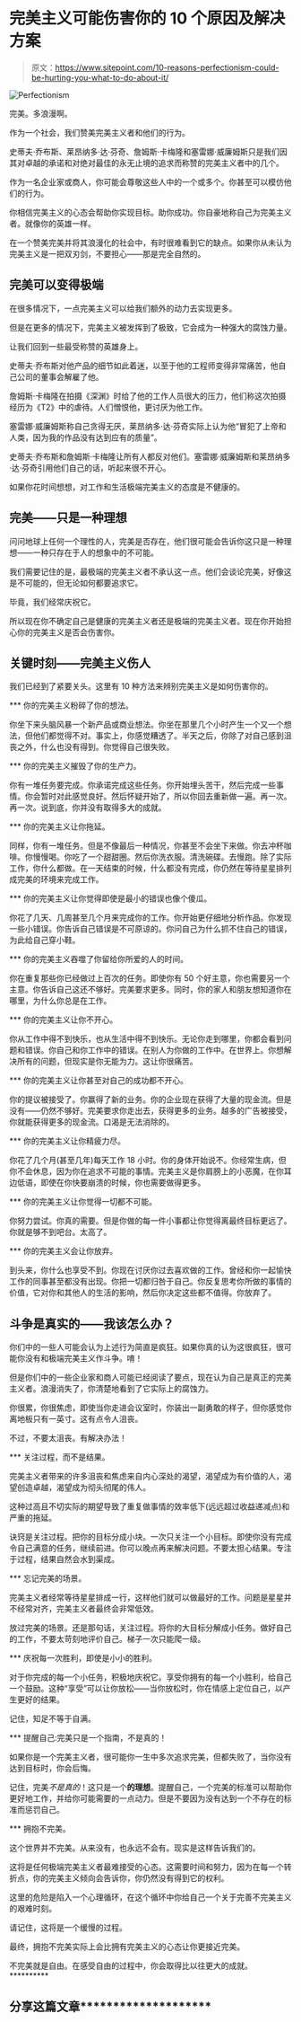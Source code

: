 # 完美主义可能伤害你的 10 个原因及解决方案

> 原文：<https://www.sitepoint.com/10-reasons-perfectionism-could-be-hurting-you-what-to-do-about-it/>

![Perfectionism](img/1ca465766db4341c1691570574bbf827.png)

完美。多浪漫啊。

作为一个社会，我们赞美完美主义者和他们的行为。

史蒂夫·乔布斯、莱昂纳多·达·芬奇、詹姆斯·卡梅隆和塞雷娜·威廉姆斯只是我们因其对卓越的承诺和对绝对最佳的永无止境的追求而称赞的完美主义者中的几个。

作为一名企业家或商人，你可能会尊敬这些人中的一个或多个。你甚至可以模仿他们的行为。

你相信完美主义的心态会帮助你实现目标。助你成功。你自豪地称自己为完美主义者。就像你的英雄一样。

在一个赞美完美并将其浪漫化的社会中，有时很难看到它的缺点。如果你从未认为完美主义是一把双刃剑，不要担心——那是完全自然的。

## 完美可以变得极端

在很多情况下，一点完美主义可以给我们额外的动力去实现更多。

但是在更多的情况下，完美主义被发挥到了极致，它会成为一种强大的腐蚀力量。

让我们回到一些最受称赞的英雄身上。

史蒂夫·乔布斯对他产品的细节如此着迷，以至于他的工程师变得非常痛苦，他自己公司的董事会解雇了他。

詹姆斯·卡梅隆在拍摄《深渊》时给了他的工作人员很大的压力，他们称这次拍摄经历为《T2》中的虐待。人们憎恨他，更讨厌为他工作。

塞雷娜·威廉姆斯称自己贪得无厌，莱昂纳多·达·芬奇实际上认为他“冒犯了上帝和人类，因为我的作品没有达到应有的质量”。

史蒂夫·乔布斯和詹姆斯·卡梅隆让所有人都反对他们。塞雷娜·威廉姆斯和莱昂纳多·达·芬奇引用他们自己的话，听起来很不开心。

如果你花时间想想，对工作和生活极端完美主义的态度是不健康的。

## 完美——只是一种理想

问问地球上任何一个理性的人，完美是否存在，他们很可能会告诉你这只是一种理想——一种只存在于人的想象中的不可能。

我们需要记住的是，最极端的完美主义者不承认这一点。他们会谈论完美，好像这是不可能的，但无论如何都要追求它。

毕竟，我们经常庆祝它。

所以现在你不确定自己是健康的完美主义者还是极端的完美主义者。现在你开始担心你的完美主义是否会伤害你。

## 关键时刻——完美主义伤人

我们已经到了紧要关头。这里有 10 种方法来辨别完美主义是如何伤害你的。

***   你的完美主义粉碎了你的想法。

你坐下来头脑风暴一个新产品或商业想法。你坐在那里几个小时产生一个又一个想法，但他们都觉得不对。事实上，你感觉糟透了。半天之后，你除了对自己感到沮丧之外，什么也没有得到。你觉得自己很失败。

***   你的完美主义摧毁了你的生产力。

你有一堆任务要完成。你承诺完成这些任务。你开始埋头苦干，然后完成一些事情。你会暂时对此感觉良好。然后怀疑开始了，所以你回去重新做一遍。再一次。再一次。说到底，你并没有取得多大的成就。

***   你的完美主义让你拖延。

同样，你有一堆任务。但是不像最后一种情况，你甚至不会坐下来做。你去冲杯咖啡。你慢慢喝。你吃了一个甜甜圈。然后你洗衣服。清洗碗碟。去慢跑。除了实际工作，你什么都做。在一天结束的时候，什么都没有完成，你仍然在等待星星排列成完美的环境来完成工作。

***   你的完美主义让你觉得即使是最小的错误也像个傻瓜。

你花了几天、几周甚至几个月来完成你的工作。你开始更仔细地分析作品。你发现一些小错误。你告诉自己错误是不可原谅的。你问自己为什么抓不住自己的错误，为此给自己穿小鞋。

***   你的完美主义吞噬了你留给你所爱的人的时间。

你在重复那些你已经做过上百次的任务。即使你有 50 个好主意，你也需要另一个主意。你告诉自己这还不够好。完美要求更多。同时，你的家人和朋友想知道你在哪里，为什么你总是在工作。

***   你的完美主义让你不开心。

你从工作中得不到快乐，也从生活中得不到快乐。无论你走到哪里，你都会看到问题和错误。你自己和你工作中的错误。在别人为你做的工作中。在世界上。你想解决所有的问题，但现实是你无能为力。这让你很痛苦。

***   你的完美主义让你甚至对自己的成功都不开心。

你的提议被接受了。你赢得了新的业务。你的企业现在获得了大量的现金流。但是没有——仍然不够好。完美要求你走出去，获得更多的业务。越多的广告被接受，你就能获得更多的现金流。口渴是无法消除的。

***   你的完美主义让你精疲力尽。

你花了几个月(甚至几年)每天工作 18 小时。你的身体开始说不。你经常生病，但你不会休息，因为你在追求不可能的事情。完美主义是你肩膀上的小恶魔，在你耳边低语，即使在你快要崩溃的时候，你也需要做得更多。

***   你的完美主义让你觉得一切都不可能。

你努力尝试。你真的需要。但是你做的每一件小事都让你觉得离最终目标更远了。你就是够不到吧台。太高了。

***   你的完美主义会让你放弃。

到头来，你什么也享受不到。你现在讨厌你过去喜欢做的工作。曾经和你一起愉快工作的同事甚至都没有出现。你把一切都归咎于自己。你反复思考你所做的事情的价值，它对你和其他人的生活的影响，然后你决定这些都不值得。你放弃了。

## 斗争是真实的——我该怎么办？

你们中的一些人可能会认为上述行为简直是疯狂。如果你真的认为这很疯狂，很可能你没有和极端完美主义作斗争。唷！

但是你们中的一些企业家和商人可能已经阅读了要点，现在认为自己是真正的完美主义者。浪漫消失了，你清楚地看到了它实际上的腐蚀力。

你很累，你很焦虑，即使当你走进会议室时，你装出一副勇敢的样子，但你感觉你离地板只有一英寸。这有点令人沮丧。

不过，不要太沮丧。有解决办法！

***   关注过程，而不是结果。

完美主义者带来的许多沮丧和焦虑来自内心深处的渴望，渴望成为有价值的人，渴望创造卓越，渴望成为彻头彻尾的伟人。

这种过高且不切实际的期望导致了重复做事情的效率低下(远远超过收益递减点)和严重的拖延。

诀窍是关注过程。把你的目标分成小块。一次只关注一个小目标。即使你没有完成令自己满意的任务，继续前进。你可以晚点再来解决问题。不要太担心结果。专注于过程，结果自然会水到渠成。

***   忘记完美的场景。

完美主义者经常等待星星排成一行，这样他们就可以做最好的工作。问题是星星并不经常对齐，完美主义者最终会非常低效。

放过完美的场景。还是那句话，关注过程。将你的大目标分解成小任务。做好自己的工作，不要太苛刻地评价自己。梯子一次只能爬一级。

***   庆祝每一次胜利，即使是小小的胜利。

对于你完成的每一个小任务，积极地庆祝它。享受你拥有的每一个小胜利，给自己一个鼓励。这种“享受”可以让你放松——当你放松时，你在情感上定位自己，以产生更好的结果。

记住，知足不等于自满。

***   提醒自己:完美只是一个指南，不是真的！

如果你是一个完美主义者，很可能你一生中多次追求完美，但都失败了，当你没有达到目标时，你会后悔。

记住，完美*不是真的*！这只是一个**的理想**。提醒自己，一个完美的标准可以帮助你更好地工作，并给你可能需要的一点动力。但是不要因为没有达到一个不存在的标准而惩罚自己。

***   拥抱不完美。

这个世界并不完美。从来没有，也永远不会有。现实是这样告诉我们的。

这将是任何极端完美主义者最难接受的心态。这需要时间和努力，因为在每一个转折点，你的完美主义倾向会告诉你，你仍然没有得到它的权利。

这里的危险是陷入一个心理循环，在这个循环中你给自己一个关于完善不完美主义的艰难时刻。

请记住，这将是一个缓慢的过程。

最终，拥抱不完美实际上会比拥有完美主义的心态让你更接近完美。

不完美就是自由。在感受自由的过程中，你会取得比以往更大的成就。********** 

## ******分享这篇文章**************************